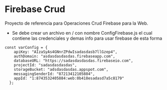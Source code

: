 # Firebase Crud
Proyecto de referencia para Operaciones Crud Firebase para la Web. 
- Se debe crear un archivo en / con nombre ConfigFirebase.js el cual contiene las credenciales y demas info para usar firebase de esta forma

```
const varConfig = {
    apiKey: "AIzaSyAs4GNnrZPdwIsadasdasb7llGzep4",
    authDomain: "asdasdasdasdas.firebaseapp.com",
    databaseURL: "https://sadasdasdasdas.firebaseio.com",
    projectId: "sadasdasdasdas",
    storageBucket: "adsdasdasdas.appspot.com",
    messagingSenderId: "87213412105884",
    appId: "1:8743532405884:web:0b418esadasd7a5c8179"
  };
```
